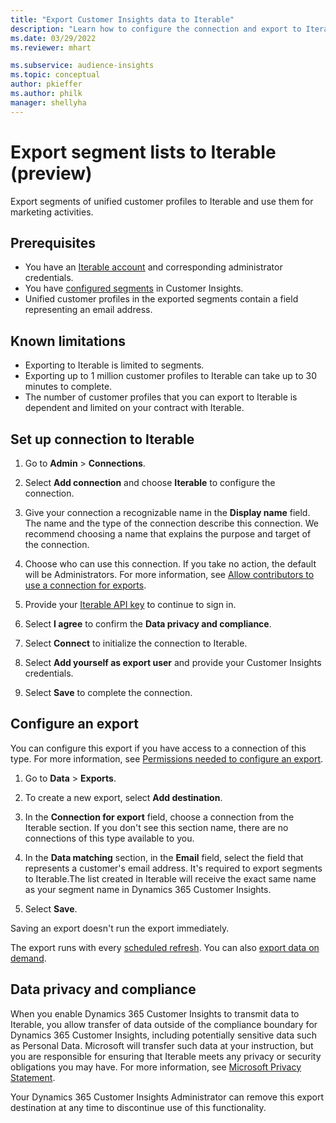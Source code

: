 ```yaml
---
title: "Export Customer Insights data to Iterable"
description: "Learn how to configure the connection and export to Iterable."
ms.date: 03/29/2022
ms.reviewer: mhart

ms.subservice: audience-insights
ms.topic: conceptual
author: pkieffer
ms.author: philk
manager: shellyha
---
```


# Export segment lists to Iterable (preview)

Export segments of unified customer profiles to Iterable and use them for marketing activities.

## Prerequisites

-	You have an [Iterable account](https://iterable.com/) and corresponding administrator credentials.
-	You have [configured segments](segments.md) in Customer Insights.
-	Unified customer profiles in the exported segments contain a field representing an email address.

## Known limitations

- Exporting to Iterable is limited to segments.
- Exporting up to 1 million customer profiles to Iterable can take up to 30 minutes to complete. 
- The number of customer profiles that you can export to Iterable is dependent and limited on your contract with Iterable.

## Set up connection to Iterable

1. Go to **Admin** > **Connections**.

1. Select **Add connection** and choose **Iterable** to configure the connection.

1. Give your connection a recognizable name in the **Display name** field. The name and the type of the connection describe this connection. We recommend choosing a name that explains the purpose and target of the connection.

1. Choose who can use this connection. If you take no action, the default will be Administrators. For more information, see [Allow contributors to use a connection for exports](connections.md#allow-contributors-to-use-a-connection-for-exports).

1. Provide your [Iterable API key](https://support.iterable.com/hc/en-us/articles/360043464871) to continue to sign in. 

1. Select **I agree** to confirm the **Data privacy and compliance**.

1. Select **Connect** to initialize the connection to Iterable.

1. Select **Add yourself as export user** and provide your Customer Insights credentials.

1. Select **Save** to complete the connection.

## Configure an export

You can configure this export if you have access to a connection of this type. For more information, see [Permissions needed to configure an export](export-destinations.md#set-up-a-new-export).

1. Go to **Data** > **Exports**.

1. To create a new export, select **Add destination**.

1. In the **Connection for export** field, choose a connection from the Iterable section. If you don't see this section name, there are no connections of this type available to you.

3. In the **Data matching** section, in the **Email** field, select the field that represents a customer's email address. It's required to export segments to Iterable.The list created in Iterable will receive the exact same name as your segment name in Dynamics 365 Customer Insights.

1. Select **Save**.

Saving an export doesn't run the export immediately.

The export runs with every [scheduled refresh](system.md#schedule-tab). 
You can also [export data on demand](export-destinations.md#run-exports-on-demand). 


## Data privacy and compliance

When you enable Dynamics 365 Customer Insights to transmit data to Iterable, you allow transfer of data outside of the compliance boundary for Dynamics 365 Customer Insights, including potentially sensitive data such as Personal Data. Microsoft will transfer such data at your instruction, but you are responsible for ensuring that Iterable meets any privacy or security obligations you may have. For more information, see [Microsoft Privacy Statement](https://go.microsoft.com/fwlink/?linkid=396732).

Your Dynamics 365 Customer Insights Administrator can remove this export destination at any time to discontinue use of this functionality.
